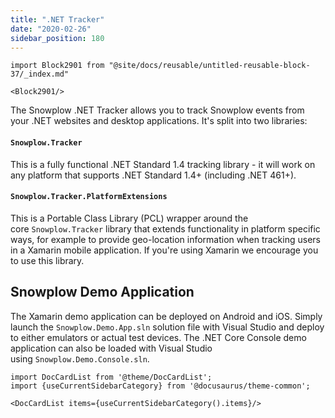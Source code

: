 ```yaml
---
title: ".NET Tracker"
date: "2020-02-26"
sidebar_position: 180
---
```


```mdx-code-block
import Block2901 from "@site/docs/reusable/untitled-reusable-block-37/_index.md"

<Block2901/>
```

The Snowplow .NET Tracker allows you to track Snowplow events from your .NET websites and desktop applications. It's split into two libraries:

#### [](https://github.com/snowplow/snowplow/wiki/.NET-Tracker#snowplowtracker)`Snowplow.Tracker`

This is a fully functional .NET Standard 1.4 tracking library - it will work on any platform that supports .NET Standard 1.4+ (including .NET 461+).

#### [](https://github.com/snowplow/snowplow/wiki/.NET-Tracker#snowplowtrackerplatformextensions)`Snowplow.Tracker.PlatformExtensions`

This is a Portable Class Library (PCL) wrapper around the core `Snowplow.Tracker` library that extends functionality in platform specific ways, for example to provide geo-location information when tracking users in a Xamarin mobile application. If you're using Xamarin we encourage you to use this library.

## Snowplow Demo Application

The Xamarin demo application can be deployed on Android and iOS. Simply launch the `Snowplow.Demo.App.sln` solution file with Visual Studio and deploy to either emulators or actual test devices. The .NET Core Console demo application can also be loaded with Visual Studio using `Snowplow.Demo.Console.sln`.

```mdx-code-block
import DocCardList from '@theme/DocCardList';
import {useCurrentSidebarCategory} from '@docusaurus/theme-common';

<DocCardList items={useCurrentSidebarCategory().items}/>
```
